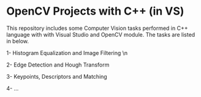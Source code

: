 # OpenCV Projects with C++ (in VS)
This repository includes some Computer Vision tasks performed in C++ language with with Visual Studio and OpenCV module. The tasks are listed in below. 

1- Histogram Equalization and Image Filtering \n

2- Edge Detection and Hough Transform

3- Keypoints, Descriptors and Matching

4- ...

